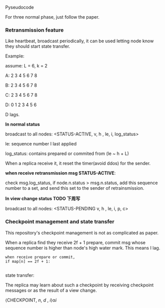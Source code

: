 Pyseudocode 

For three normal phase, just follow the paper.

### Retransmission feature

Like heartbeat, broadcast periodically, it can be used letting node know they should start state transfer.

Example: 

assume: L = 6, k = 2

A: 2 3 4 5 6 7 8

B: 2 3 4 5 6 7 8

C: 2 3 4 5 6 7 8

D: 0 1 2 3 4 5 6

D lags.

**In normal status**

broadcast to all nodes: \<STATUS-ACTIVE, v, h , le, i, log_status>

le: sequence number I last applied

log_status: contains prepared or commited from (le ~ h + L)

When a replica receive it, it reset the timer(avoid ddos) for the sender.



**when receive retransmission msg STATUS-ACTIVE**:

check msg.log_status, if node.n.status > msg.n.status, add this sequence number to a set, and send this set to the sender of retrainsmission.





**In view change status TODO 下周写**

broadcast to all nodes: \<STATUS-PENDING v, h , le, i, p, c>





### Checkpoint management and state transfer

This repository's checkpoint management is not as complicated as paper.

When a replica find they receive 2f + 1 prepare, commit msg whose sequence number is higher than node's high water mark. This means I lag.

```
when receive prepare or commit, 
if map[n] == 2f + 1:
	

```



state transfer:

The replica may learn about such a checkpoint by receiving checkpoint messages or as the result of a view change.

⟨CHECKPOINT, *n*, *d* , *i*⟩α*i*
